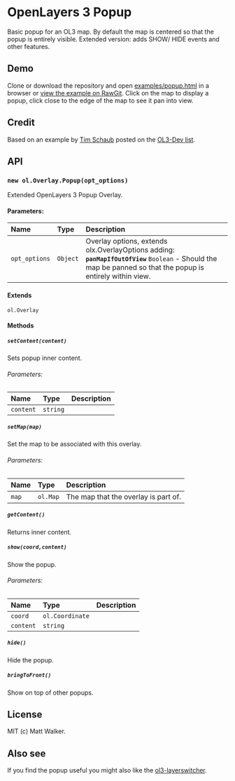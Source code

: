 # OpenLayers 3 Popup

Basic popup for an OL3 map. By default the map is centered so that the popup is
entirely visible.
Extended version: adds SHOW/ HIDE events and other features.

## Demo

Clone or download the repository and open
[examples/popup.html](examples/popup.html) in a browser or [view the example on
RawGit](http://rawgit.com/walkermatt/ol3-popup/master/examples/popup.html).
Click on the map to display a popup, click close to the edge of the map to see
it pan into view.

## Credit

Based on an example by [Tim Schaub](https://github.com/tschaub) posted on the
[OL3-Dev list](https://groups.google.com/forum/#!forum/ol3-dev).

## API

### `new ol.Overlay.Popup(opt_options)`

Extended OpenLayers 3 Popup Overlay.

#### Parameters:

|Name|Type|Description|
|:---|:---|:----------|
|`opt_options`|`Object`| Overlay options, extends olx.OverlayOptions adding: **`panMapIfOutOfView`** `Boolean` - Should the map be panned so that the popup is entirely within view. |

#### Extends

`ol.Overlay`

#### Methods

##### `setContent(content)`

Sets popup inner content.

###### Parameters:

|Name|Type|Description|
|:---|:---|:----------|
|`content`|`string`|  |


##### `setMap(map)`

Set the map to be associated with this overlay.

###### Parameters:

|Name|Type|Description|
|:---|:---|:----------|
|`map`|`ol.Map`| The map that the overlay is part of. |


##### `getContent()`

Returns inner content.

##### `show(coord,content)`

Show the popup.

###### Parameters:

|Name|Type|Description|
|:---|:---|:----------|
|`coord`|`ol.Coordinate`|  |
|`content`|`string`|  |


##### `hide()`

Hide the popup.

##### `bringToFront()`

Show on top of other popups.

## License

MIT (c) Matt Walker.

## Also see

If you find the popup useful you might also like the
[ol3-layerswitcher](https://github.com/walkermatt/ol3-layerswitcher).

